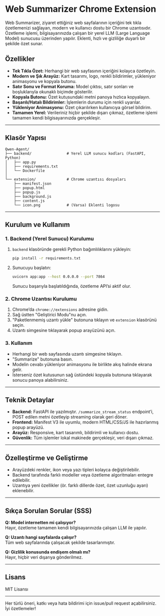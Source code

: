 # Web Summarizer Chrome Extension

Web Summarizer, ziyaret ettiğiniz web sayfalarının içeriğini tek tıkla özetlemenizi sağlayan, modern ve kullanıcı dostu bir Chrome uzantısıdır. Özetleme işlemi, bilgisayarınızda çalışan bir yerel LLM (Large Language Model) sunucusu üzerinden yapılır. Eklenti, hızlı ve gizliliğe duyarlı bir şekilde özet sunar.

## Özellikler

- **Tek Tıkla Özet:** Herhangi bir web sayfasının içeriğini kolayca özetleyin.
- **Modern ve Şık Arayüz:** Kart tasarımı, logo, renkli bildirimler, yükleniyor animasyonu ve kopyala butonu.
- **Satır Sonu ve Format Koruma:** Model çıktısı, satır sonları ve boşluklarıyla okunaklı biçimde gösterilir.
- **Kopyala Butonu:** Özet kutusundaki metni panoya hızlıca kopyalayın.
- **Başarılı/Hatalı Bildirimler:** İşlemlerin durumu için renkli uyarılar.
- **Yükleniyor Animasyonu:** Özet çıkarılırken kullanıcıya görsel bildirim.
- **Tamamen Yerel:** Verileriniz hiçbir şekilde dışarı çıkmaz, özetleme işlemi tamamen kendi bilgisayarınızda gerçekleşir.

---

## Klasör Yapısı

```
Qwen-Agent/
├── backend/                # Yerel LLM sunucu kodları (FastAPI, Python)
│   ├── app.py
│   ├── requirements.txt
│   └── Dockerfile
│
└── extension/              # Chrome uzantısı dosyaları
    ├── manifest.json
    ├── popup.html
    ├── popup.js
    ├── background.js
    ├── content.js
    └── icon.png            # (Varsa) Eklenti logosu
```

---

## Kurulum ve Kullanım

### 1. Backend (Yerel Sunucu) Kurulumu

1. `backend` klasöründe gerekli Python bağımlılıklarını yükleyin:
   ```bash
   pip install -r requirements.txt
   ```
2. Sunucuyu başlatın:
   ```bash
   uvicorn app:app --host 0.0.0.0 --port 7864
   ```
   Sunucu başarıyla başlatıldığında, özetleme API’si aktif olur.

### 2. Chrome Uzantısı Kurulumu

1. Chrome’da `chrome://extensions` adresine gidin.
2. Sağ üstten "Geliştirici Modu"nu açın.
3. "Paketlenmemiş uzantı yükle" butonuna tıklayın ve `extension` klasörünü seçin.
4. Uzantı simgesine tıklayarak popup arayüzünü açın.

### 3. Kullanım

- Herhangi bir web sayfasında uzantı simgesine tıklayın.
- "Summarize" butonuna basın.
- Modelin cevabı yükleniyor animasyonu ile birlikte akış halinde ekrana gelir.
- İsterseniz özet kutusunun sağ üstündeki kopyala butonuna tıklayarak sonucu panoya alabilirsiniz.

---

## Teknik Detaylar

- **Backend:** FastAPI ile yazılmıştır. `/summarize_stream_status` endpoint’i, POST edilen metni özetleyip streaming olarak geri döner.
- **Frontend:** Manifest V3 ile uyumlu, modern HTML/CSS/JS ile hazırlanmış popup arayüzü.
- **Arayüz:** Responsive, kart tasarımlı, bildirimli ve kullanıcı dostu.
- **Güvenlik:** Tüm işlemler lokal makinede gerçekleşir, veri dışarı çıkmaz.

---

## Özelleştirme ve Geliştirme

- Arayüzdeki renkler, ikon veya yazı tipleri kolayca değiştirilebilir.
- Backend tarafında farklı modeller veya özetleme algoritmaları entegre edilebilir.
- Uzantıya yeni özellikler (ör. farklı dillerde özet, özet uzunluğu ayarı) eklenebilir.

---

## Sıkça Sorulan Sorular (SSS)

**Q: Model internetten mi çalışıyor?**  
Hayır, özetleme tamamen kendi bilgisayarınızda çalışan LLM ile yapılır.

**Q: Uzantı hangi sayfalarda çalışır?**  
Tüm web sayfalarında çalışacak şekilde tasarlanmıştır.

**Q: Gizlilik konusunda endişem olmalı mı?**  
Hayır, hiçbir veri dışarıya gönderilmez.

---

## Lisans

MIT Lisansı

---

Her türlü öneri, katkı veya hata bildirimi için issue/pull request açabilirsiniz. İyi özetlemeler!
